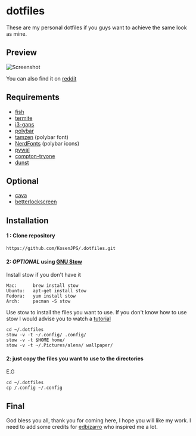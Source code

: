 # dotfiles

These are my personal dotfiles if you guys want to achieve the same look as mine.

## Preview 

![Screenshot](https://github.com/KosenJPG/.dotfiles/blob/master/screenshot/screenshot_20190625_125457.png)

You can also find it on [reddit](https://www.reddit.com/r/unixporn/comments/c56sds/i3gaps_nice_and_sweet_setup/)

## Requirements 

- [fish](https://fishshell.com/)
- [termite](https://github.com/thestinger/termite/)
- [i3-gaps](https://github.com/Airblader/i3)
- [polybar](https://github.com/polybar/polybar)
- [tamzen](https://github.com/sunaku/tamzen-font) (polybar font)
- [NerdFonts](https://github.com/ryanoasis/nerd-fonts) (polybar icons)
- [pywal](https://github.com/dylanaraps/pywal)
- [compton-tryone](https://github.com/tryone144/compton)
- [dunst](https://github.com/dunst-project/dunst)

## Optional

- [cava](https://github.com/karlstav/cava)
- [betterlockscreen](https://github.com/pavanjadhaw/betterlockscreen)

## Installation

#### 1 : Clone repository 

`https://github.com/KosenJPG/.dotfiles.git`

#### 2: *OPTIONAL* using [GNU Stow](https://www.gnu.org/software/stow/)

Install stow if you don't have it 

```
Mac:      brew install stow
Ubuntu:   apt-get install stow
Fedora:   yum install stow
Arch:     pacman -S stow
```

Use stow to install the files you want to use. If you don't know how to use stow I would advise you to watch a [tutorial](https://www.youtube.com/watch?v=zhdO46oqeRw&t=380s)

```
cd ~/.dotfiles
stow -v -t ~/.config/ .config/
stow -v -t $HOME home/
stow -v -t ~/.Pictures/alena/ wallpaper/
```

#### 2: just copy the files you want to use to the directories 

E.G
```
cd ~/.dotfiles
cp /.config ~/.config
```

## Final

God bless you all, thank you for coming here, I hope you will like my work. I need to add some credits for [edbizarro](https://github.com/edbizarro/dotfiles) who inspired me a lot.
